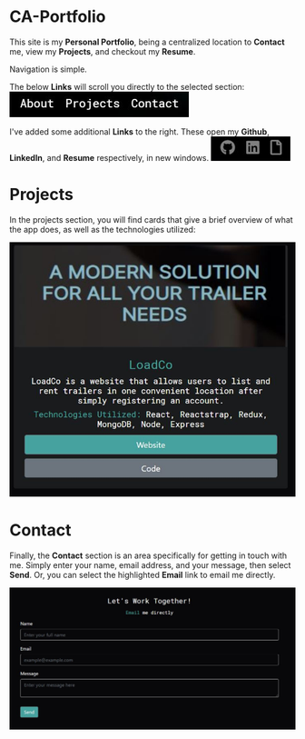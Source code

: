 # CA-Portfolio

This site is my **Personal Portfolio**, being a centralized location to **Contact** me, view my **Projects**, and checkout my **Resume**.

Navigation is simple.

The below **Links** will scroll you directly to the selected section:
![Nav](./readmeimgs/Links.JPG)

I've added some additional **Links** to the right. These open my **Github**, **LinkedIn**, and **Resume** respectively, in new windows.
![Nav2](./readmeimgs/Links2.JPG)

# Projects

In the projects section, you will find cards that give a brief overview of what the app does, as well as the technologies utilized:

![Projects](./readmeimgs/ProjectsCard.JPG)

# Contact

Finally, the **Contact** section is an area specifically for getting in touch with me. Simply enter your name, email address, and your message, then select **Send**.
Or, you can select the highlighted **Email** link to email me directly.

![Contact](./readmeimgs/Contact.JPG)

